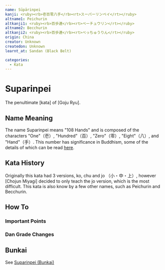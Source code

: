 ```yaml
---
name: Sūpārinpei
kanji: <ruby><rb>壱百零八手</rb><rt>スーパーリンペイ</rt></ruby>
altname1: Peichurin
altkanji1: <ruby><rb>百歩連</rb><rt>ペーチュウリン</rt></ruby>
altname2: Becchurin
altkanji2: <ruby><rb>百歩連</rb><rt>べっちゅうりん</rt></ruby>
origin: China
creator: Unknown
createdon: Unknown
learnt_at: Sandan (Black Belt)

categories:
  - Kata
---
```


# Suparinpei

The penultimate [kata] of [Goju Ryu].

## Name Meaning

The name Suparinpei means "108 Hands" and is composed of the characters "One"（壱）, "Hundred"（百）, "Zero"（零）, "Eight"（八）, and "Hand"（手）. This number has significance in Buddhism, some of the details of which can be read [here](<https://en.wikipedia.org/wiki/108_(number)#Buddhism>).

## Kata History

Originally this kata had 3 versions, ko, chu and jo （小・中・上）, however [Chojun Miyagi] decided to only teach the jo version, which is the most difficult.
This kata is also know by a few other names, such as Peichurin and Becchurin.

## How To

<Wiki-Video url="https://youtu.be/znVHgcPISKg" />

### Important Points

### Dan Grade Changes

## Bunkai

See [Suparinpei (Bunkai)](/bunkai/suparinpei)
